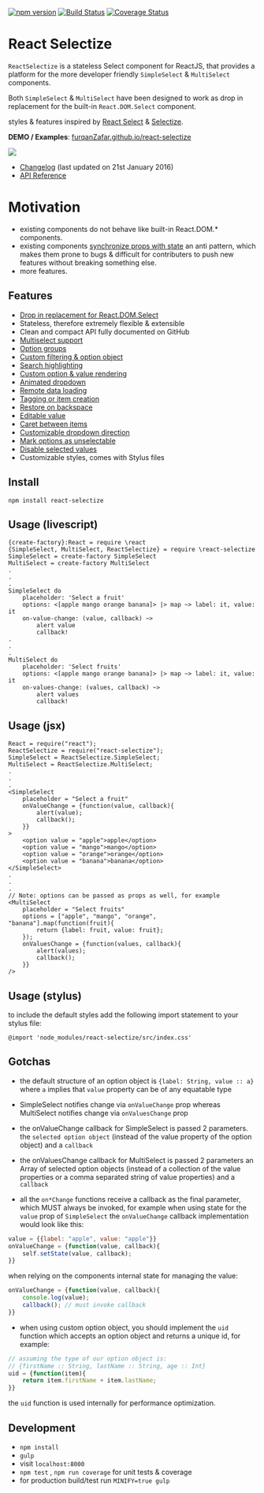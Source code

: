 [![npm version](https://badge.fury.io/js/react-selectize.svg)](https://badge.fury.io/js/react-selectize)
[![Build Status](https://travis-ci.org/furqanZafar/react-selectize.svg?branch=develop)](https://travis-ci.org/furqanZafar/react-selectize)
[![Coverage Status](https://coveralls.io/repos/furqanZafar/react-selectize/badge.svg?branch=develop&service=github)](https://coveralls.io/github/furqanZafar/react-selectize?branch=develop)

# React Selectize
`ReactSelectize` is a stateless Select component for ReactJS, that provides a platform for the more developer friendly `SimpleSelect` & `MultiSelect` components. 

Both `SimpleSelect` & `MultiSelect` have been designed to work as drop in replacement for the built-in `React.DOM.Select` component.

styles & features inspired by [React Select](http://jedwatson.github.io/react-select/) & [Selectize](http://brianreavis.github.io/selectize.js/).

**DEMO / Examples**: [furqanZafar.github.io/react-selectize](http://furqanZafar.github.io/react-selectize/)

[![](http://i.imgsafe.co/rQmogzn.gif)](http://furqanZafar.github.io/react-selectize/)

- [Changelog](CHANGELOG.md) (last updated on 21st January 2016)
- [API Reference](API.md)

# Motivation
* existing components do not behave like built-in React.DOM.* components. 
* existing components [synchronize props with state](http://facebook.github.io/react/tips/props-in-getInitialState-as-anti-pattern.html) an anti pattern, which makes them prone to bugs & difficult for contributers to push new features without breaking something else.
* more features.

## Features
* [Drop in replacement for React.DOM.Select](http://furqanzafar.github.io/react-selectize/#/?category=simple&example=drop-in-replacement-for-react.dom.select)
* Stateless, therefore extremely flexible & extensible
* Clean and compact API fully documented on GitHub
* [Multiselect support](http://furqanzafar.github.io/react-selectize/#/?category=multi&example=multi-select)
* [Option groups](http://furqanzafar.github.io/react-selectize/#/?category=multi&example=option-groups)
* [Custom filtering &amp; option object](http://furqanzafar.github.io/react-selectize/#/?category=multi&example=custom-filtering-and-rendering)
* [Search highlighting](http://furqanzafar.github.io/react-selectize/#/?category=simple&example=search-highlighting)
* [Custom option &amp; value rendering](http://furqanzafar.github.io/react-selectize/#/?category=simple&example=custom-option-and-value-rendering)
* [Animated dropdown](http://furqanzafar.github.io/react-selectize/#/?category=multi&example=animated-dropdown)
* [Remote data loading](http://furqanzafar.github.io/react-selectize/#/?category=simple&example=remote-options)
* [Tagging or item creation](http://furqanzafar.github.io/react-selectize/#/?category=multi&example=tags)
* [Restore on backspace](http://furqanzafar.github.io/react-selectize/#/?category=simple&example=restore-on-backspace)
* [Editable value](http://furqanzafar.github.io/react-selectize/#/?category=simple&example=editable-value)
* [Caret between items](http://furqanzafar.github.io/react-selectize/#/?category=multi&example=tags)
* [Customizable dropdown direction](http://furqanzafar.github.io/react-selectize/#/?category=multi&example=dropdown-direction)
* [Mark options as unselectable](http://furqanzafar.github.io/react-selectize/#/?category=simple&example=selectability)
* [Disable selected values](http://furqanzafar.github.io/react-selectize/#/?category=multi&example=disable-selected)
* Customizable styles, comes with Stylus files

## Install
`npm install react-selectize`

## Usage (livescript)
```
{create-factory}:React = require \react
{SimpleSelect, MultiSelect, ReactSelectize} = require \react-selectize
SimpleSelect = create-factory SimpleSelect
MultiSelect = create-factory MultiSelect
.
.
.
SimpleSelect do     
    placeholder: 'Select a fruit'
    options: <[apple mango orange banana]> |> map ~> label: it, value: it
    on-value-change: (value, callback) ~>
        alert value
        callback!
.
.
.
MultiSelect do
    placeholder: 'Select fruits'
    options: <[apple mango orange banana]> |> map ~> label: it, value: it
    on-values-change: (values, callback) ~>
        alert values
        callback!
```

## Usage (jsx)
```
React = require("react");
ReactSelectize = require("react-selectize");
SimpleSelect = ReactSelectize.SimpleSelect;
MultiSelect = ReactSelectize.MultiSelect;
.
.
.
<SimpleSelect
    placeholder = "Select a fruit"
    onValueChange = {function(value, callback){
        alert(value);
        callback();
    }}
>
    <option value = "apple">apple</option>
    <option value = "mango">mango</option>
    <option value = "orange">orange</option>
    <option value = "banana">banana</option>
</SimpleSelect>
.
.
.
// Note: options can be passed as props as well, for example
<MultiSelect
    placeholder = "Select fruits"
    options = ["apple", "mango", "orange", "banana"].map(function(fruit){
        return {label: fruit, value: fruit};
    });
    onValuesChange = {function(values, callback){
        alert(values);
        callback();
    }}
/>
```

## Usage (stylus)
to include the default styles add the following import statement to your stylus file:

`@import 'node_modules/react-selectize/src/index.css'`


## Gotchas
* the default structure of an option object is `{label: String, value :: a}` where `a` implies that `value` property can be of any equatable type

* SimpleSelect notifies change via `onValueChange` prop whereas MultiSelect notifies change via `onValuesChange` prop

* the onValueChange callback for SimpleSelect is passed 2 parameters. the `selected option object` (instead of the value property of the option object) and a `callback`

* the onValuesChange callback for MultiSelect is passed 2 parameters an Array  of selected option objects (instead of a collection of the value properties or a comma separated string of value properties) and a `callback`

* all the `on*Change` functions receive a callback as the final parameter, which MUST always be invoked, for example when using state for the `value` prop of `SimpleSelect` the `onValueChange` callback implementation would look like this:
``` jsx
value = {{label: "apple", value: "apple"}}
onValueChange = {function(value, callback){
    self.setState(value, callback);
}}
```
when relying on the components internal state for managing the value:
``` jsx
onValueChange = {function(value, callback){
    console.log(value);
    callback(); // must invoke callback    
}}
```

* when using custom option object, you should implement the `uid` function which accepts an option object and returns a unique id, for example:
``` jsx
// assuming the type of our option object is:
// {firstName :: String, lastName :: String, age :: Int}
uid = {function(item){
    return item.firstName + item.lastName;    
}}
```
the `uid` function is used internally for performance optimization. 

## Development
* `npm install`
* `gulp`
* visit `localhost:8000`
* `npm test` , `npm run coverage` for unit tests & coverage
* for production build/test run `MINIFY=true gulp`
